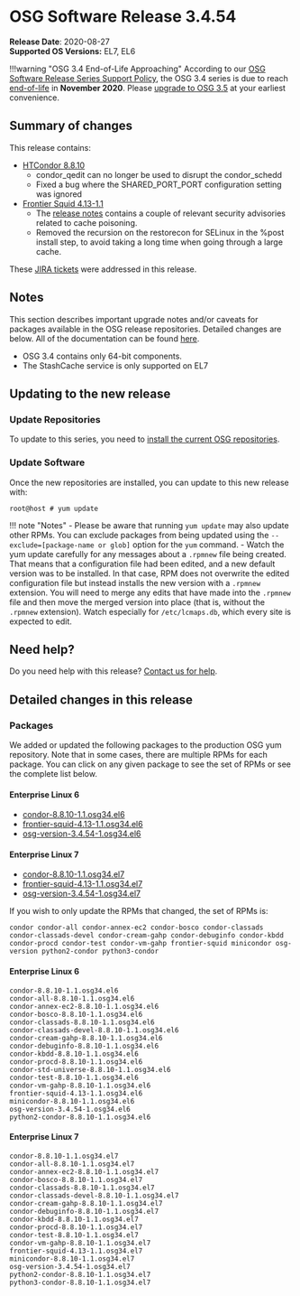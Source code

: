OSG Software Release 3.4.54
===========================

**Release Date**: 2020-08-27    
**Supported OS Versions:** EL7, EL6

!!!warning "OSG 3.4 End-of-Life Approaching"
    According to our
    [OSG Software Release Series Support Policy](https://opensciencegrid.org/technology/policy/release-series/),
    the OSG 3.4 series is due to reach
    [end-of-life](https://opensciencegrid.org/technology/policy/release-series/#life-cycle-dates) in **November 2020**.
    Please [upgrade to OSG 3.5](https://opensciencegrid.org/docs/release/release_series/#updating-to-osg-35)
    at your earliest convenience.

Summary of changes
------------------

This release contains:

-   [HTCondor 8.8.10](https://www-auth.cs.wisc.edu/lists/htcondor-world/2020/msg00017.shtml)
    -   condor\_qedit can no longer be used to disrupt the condor\_schedd
    -   Fixed a bug where the SHARED\_PORT\_PORT configuration setting was ignored
-   [Frontier Squid 4.13-1.1](http://frontier.cern.ch/dist/rpms/frontier-squidRELEASE_NOTES)
    -   The [release notes](https://www.mail-archive.com/squid-announce@lists.squid-cache.org/msg00117.html) contains a couple of relevant security advisories related to cache poisoning.
    -   Removed the recursion on the restorecon for SELinux in the %post install step, to avoid taking a long time when going through a large cache.

These [JIRA tickets](https://jira.opensciencegrid.org/issues/?jql=project%20%3D%20SOFTWARE%20AND%20fixVersion%20%3D%203.4.54%20ORDER%20BY%20priority%20DESC%2C%20key%20DESC) were addressed in this release.

Notes
-----

This section describes important upgrade notes and/or caveats for packages available in the OSG release repositories.
Detailed changes are below. All of the documentation can be found [here](../../index.md).

-   OSG 3.4 contains only 64-bit components.
-   The StashCache service is only supported on EL7

Updating to the new release
---------------------------

### Update Repositories

To update to this series, you need to [install the current OSG repositories](../../common/yum.md#install-osg-repositories).

### Update Software

Once the new repositories are installed, you can update to this new release with:

``` console
root@host # yum update
```

!!! note "Notes"
    -   Please be aware that running `yum update` may also update other RPMs. You can exclude packages from being updated using the `--exclude=[package-name or glob]` option for the `yum` command.
    -   Watch the yum update carefully for any messages about a `.rpmnew` file being created. That means that a configuration file had been edited, and a new default version was to be installed. In that case, RPM does not overwrite the edited configuration file but instead installs the new version with a `.rpmnew` extension. You will need to merge any edits that have made into the `.rpmnew` file and then move the merged version into place (that is, without the `.rpmnew` extension). Watch especially for `/etc/lcmaps.db`, which every site is expected to edit.

Need help?
----------

Do you need help with this release? [Contact us for help](../../common/help.md).

Detailed changes in this release
--------------------------------

### Packages

We added or updated the following packages to the production OSG yum repository. Note that in some cases, there are multiple RPMs for each package. You can click on any given package to see the set of RPMs or see the complete list below.

#### Enterprise Linux 6

-   [condor-8.8.10-1.1.osg34.el6](https://koji.chtc.wisc.edu/koji/search?match=glob&type=build&terms=condor-8.8.10-1.1.osg34.el6)
-   [frontier-squid-4.13-1.1.osg34.el6](https://koji.chtc.wisc.edu/koji/search?match=glob&type=build&terms=frontier-squid-4.13-1.1.osg34.el6)
-   [osg-version-3.4.54-1.osg34.el6](https://koji.chtc.wisc.edu/koji/search?match=glob&type=build&terms=osg-version-3.4.54-1.osg34.el6)

#### Enterprise Linux 7

-   [condor-8.8.10-1.1.osg34.el7](https://koji.chtc.wisc.edu/koji/search?match=glob&type=build&terms=condor-8.8.10-1.1.osg34.el7)
-   [frontier-squid-4.13-1.1.osg34.el7](https://koji.chtc.wisc.edu/koji/search?match=glob&type=build&terms=frontier-squid-4.13-1.1.osg34.el7)
-   [osg-version-3.4.54-1.osg34.el7](https://koji.chtc.wisc.edu/koji/search?match=glob&type=build&terms=osg-version-3.4.54-1.osg34.el7)

If you wish to only update the RPMs that changed, the set of RPMs is:

    condor condor-all condor-annex-ec2 condor-bosco condor-classads condor-classads-devel condor-cream-gahp condor-debuginfo condor-kbdd condor-procd condor-test condor-vm-gahp frontier-squid minicondor osg-version python2-condor python3-condor

#### Enterprise Linux 6

``` file
condor-8.8.10-1.1.osg34.el6
condor-all-8.8.10-1.1.osg34.el6
condor-annex-ec2-8.8.10-1.1.osg34.el6
condor-bosco-8.8.10-1.1.osg34.el6
condor-classads-8.8.10-1.1.osg34.el6
condor-classads-devel-8.8.10-1.1.osg34.el6
condor-cream-gahp-8.8.10-1.1.osg34.el6
condor-debuginfo-8.8.10-1.1.osg34.el6
condor-kbdd-8.8.10-1.1.osg34.el6
condor-procd-8.8.10-1.1.osg34.el6
condor-std-universe-8.8.10-1.1.osg34.el6
condor-test-8.8.10-1.1.osg34.el6
condor-vm-gahp-8.8.10-1.1.osg34.el6
frontier-squid-4.13-1.1.osg34.el6
minicondor-8.8.10-1.1.osg34.el6
osg-version-3.4.54-1.osg34.el6
python2-condor-8.8.10-1.1.osg34.el6
```

#### Enterprise Linux 7

``` file
condor-8.8.10-1.1.osg34.el7
condor-all-8.8.10-1.1.osg34.el7
condor-annex-ec2-8.8.10-1.1.osg34.el7
condor-bosco-8.8.10-1.1.osg34.el7
condor-classads-8.8.10-1.1.osg34.el7
condor-classads-devel-8.8.10-1.1.osg34.el7
condor-cream-gahp-8.8.10-1.1.osg34.el7
condor-debuginfo-8.8.10-1.1.osg34.el7
condor-kbdd-8.8.10-1.1.osg34.el7
condor-procd-8.8.10-1.1.osg34.el7
condor-test-8.8.10-1.1.osg34.el7
condor-vm-gahp-8.8.10-1.1.osg34.el7
frontier-squid-4.13-1.1.osg34.el7
minicondor-8.8.10-1.1.osg34.el7
osg-version-3.4.54-1.osg34.el7
python2-condor-8.8.10-1.1.osg34.el7
python3-condor-8.8.10-1.1.osg34.el7
```
